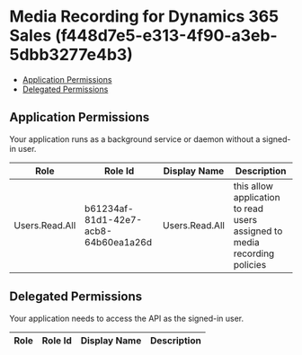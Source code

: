 # Media Recording for Dynamics 365 Sales (f448d7e5-e313-4f90-a3eb-5dbb3277e4b3)
- [Application Permissions](#application-permissions)
- [Delegated Permissions](#delegated-permissions)

## Application Permissions
Your application runs as a background service or daemon without a signed-in user.

| Role | Role Id | Display Name | Description |
|---|---|---|---|
| Users.Read.All | b61234af-81d1-42e7-acb8-64b60ea1a26d | Users.Read.All | this allow application to read users assigned to media recording policies |

## Delegated Permissions
Your application needs to access the API as the signed-in user. 

| Role | Role Id | Display Name | Description |
|---|---|---|---|

